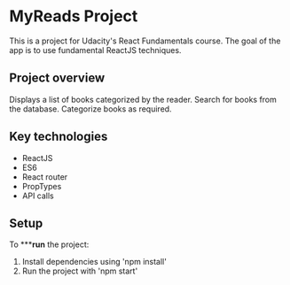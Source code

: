 # MyReads Project

This is a project for Udacity's React Fundamentals course. 
The goal of the app is to use fundamental ReactJS techniques.  

## Project overview
Displays a list of books categorized by the reader. Search for books from the database. Categorize books as required.  

## Key technologies
* ReactJS
* ES6
* React router
* PropTypes
* API calls

## Setup
To *****run** the project:
1. Install dependencies using 'npm install'
2. Run the project with 'npm start'
